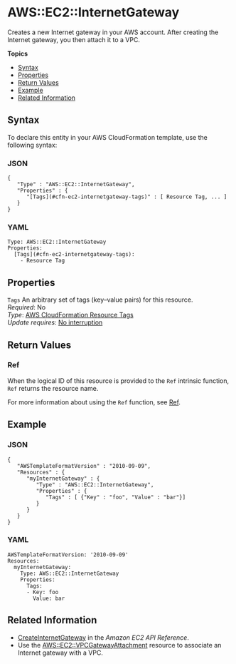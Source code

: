 # AWS::EC2::InternetGateway<a name="aws-resource-ec2-internetgateway"></a>

Creates a new Internet gateway in your AWS account\. After creating the Internet gateway, you then attach it to a VPC\.

**Topics**
+ [Syntax](#aws-resource-ec2-internetgateway-syntax)
+ [Properties](#w4ab1c21c10d426b9)
+ [Return Values](#w4ab1c21c10d426c11)
+ [Example](#w4ab1c21c10d426c13)
+ [Related Information](#w4ab1c21c10d426c15)

## Syntax<a name="aws-resource-ec2-internetgateway-syntax"></a>

To declare this entity in your AWS CloudFormation template, use the following syntax:

### JSON<a name="aws-resource-ec2-internetgateway-syntax.json"></a>

```
{
   "Type" : "AWS::EC2::InternetGateway",
   "Properties" : {
      "[Tags](#cfn-ec2-internetgateway-tags)" : [ Resource Tag, ... ]
   }
}
```

### YAML<a name="aws-resource-ec2-internetgateway-syntax.yaml"></a>

```
Type: AWS::EC2::InternetGateway
Properties: 
  [Tags](#cfn-ec2-internetgateway-tags):
    - Resource Tag
```

## Properties<a name="w4ab1c21c10d426b9"></a>

`Tags`  <a name="cfn-ec2-internetgateway-tags"></a>
An arbitrary set of tags \(key–value pairs\) for this resource\.  
*Required*: No  
*Type*: [AWS CloudFormation Resource Tags](aws-properties-resource-tags.md)  
*Update requires*: [No interruption](using-cfn-updating-stacks-update-behaviors.md#update-no-interrupt)

## Return Values<a name="w4ab1c21c10d426c11"></a>

### Ref<a name="w4ab1c21c10d426c11b2"></a>

When the logical ID of this resource is provided to the `Ref` intrinsic function, `Ref` returns the resource name\.

For more information about using the `Ref` function, see [Ref](intrinsic-function-reference-ref.md)\.

## Example<a name="w4ab1c21c10d426c13"></a>

### JSON<a name="aws-resource-ec2-internetgateway-example.json"></a>

```
{
   "AWSTemplateFormatVersion" : "2010-09-09",
   "Resources" : {
      "myInternetGateway" : {
         "Type" : "AWS::EC2::InternetGateway",
         "Properties" : {
            "Tags" : [ {"Key" : "foo", "Value" : "bar"}]
         }
      }
   }
}
```

### YAML<a name="aws-resource-ec2-internetgateway-example.yaml"></a>

```
AWSTemplateFormatVersion: '2010-09-09'
Resources:
  myInternetGateway:
    Type: AWS::EC2::InternetGateway
    Properties:
      Tags:
      - Key: foo
        Value: bar
```

## Related Information<a name="w4ab1c21c10d426c15"></a>
+ [CreateInternetGateway](http://docs.aws.amazon.com/AWSEC2/latest/APIReference/ApiReference-query-CreateInternetGateway.html) in the *Amazon EC2 API Reference*\.
+ Use the [AWS::EC2::VPCGatewayAttachment](aws-resource-ec2-vpc-gateway-attachment.md) resource to associate an Internet gateway with a VPC\.